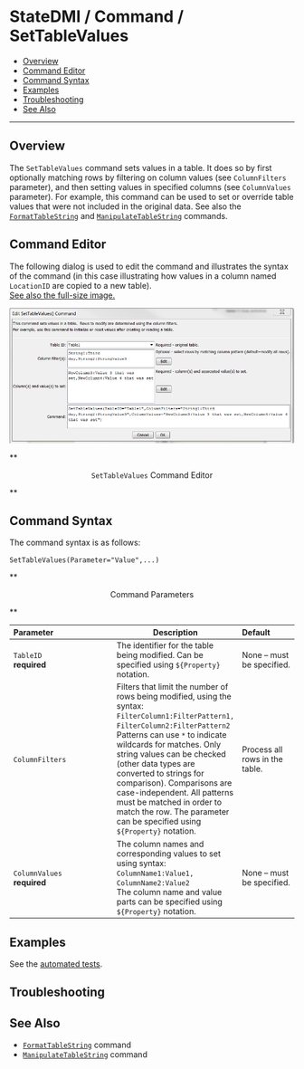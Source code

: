 # StateDMI / Command / SetTableValues #

* [Overview](#overview)
* [Command Editor](#command-editor)
* [Command Syntax](#command-syntax)
* [Examples](#examples)
* [Troubleshooting](#troubleshooting)
* [See Also](#see-also)

-------------------------

## Overview ##

The `SetTableValues` command sets values in a table.
It does so by first optionally matching rows by filtering on column values (see `ColumnFilters` parameter),
and then setting values in specified columns (see `ColumnValues` parameter).
For example, this command can be used to set or override table values that were not included in the original data.
See also the [`FormatTableString`](../FormatTableString/FormatTableString) and
[`ManipulateTableString`](../ManipulateTableString/ManipulateTableString) commands.

## Command Editor ##

The following dialog is used to edit the command and illustrates the syntax of the command
(in this case illustrating how values in a column named `LocationID` are copied to a new table).  
<a href="../SetTableValues.png">See also the full-size image.</a>

![SetTableValues](SetTableValues.png)

**<p style="text-align: center;">
`SetTableValues` Command Editor
</p>**

## Command Syntax ##

The command syntax is as follows:

```text
SetTableValues(Parameter="Value",...)
```
**<p style="text-align: center;">
Command Parameters
</p>**

| **Parameter**&nbsp;&nbsp;&nbsp;&nbsp;&nbsp;&nbsp;&nbsp;&nbsp;&nbsp;&nbsp;&nbsp;&nbsp;&nbsp;&nbsp;&nbsp;&nbsp;&nbsp;&nbsp;&nbsp;&nbsp;&nbsp;&nbsp;&nbsp;&nbsp;&nbsp;&nbsp; | **Description** | **Default**&nbsp;&nbsp;&nbsp;&nbsp;&nbsp;&nbsp;&nbsp;&nbsp;&nbsp;&nbsp; |
| --------------|-----------------|----------------- |
|`TableID`<br>**required**|The identifier for the table being modified.  Can be specified using `${Property}` notation.|None – must be specified.|
|`ColumnFilters`|Filters that limit the number of rows being modified, using the syntax:<br>`FilterColumn1:FilterPattern1, FilterColumn2:FilterPattern2`<br>Patterns can use `*` to indicate wildcards for matches.  Only string values can be checked (other data types are converted to strings for comparison).  Comparisons are case-independent.  All patterns must be matched in order to match the row.  The parameter can be specified using `${Property}` notation.|Process all rows in the table.|
|`ColumnValues`<br>**required**|The column names and corresponding values to set using syntax:<br>`ColumnName1:Value1, ColumnName2:Value2`<br>The column name and value parts can be specified using `${Property}` notation.|None – must be specified.|

## Examples ##

See the [automated tests](https://github.com/OpenWaterFoundation/cdss-app-statedmi-main/tree/master/test/regression/commands/SetTableValues).

## Troubleshooting ##

## See Also ##

* [`FormatTableString`](../FormatTableString/FormatTableString) command
* [`ManipulateTableString`](../ManipulateTableString/ManipulateTableString) command
